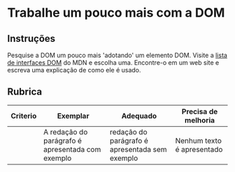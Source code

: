 # Trabalhe um pouco mais com a DOM

## Instruções

Pesquise a DOM um pouco mais 'adotando' um elemento DOM. Visite a [lista de interfaces DOM](https://developer.mozilla.org/docs/Web/API/Document_Object_Model) do MDN e escolha uma. Encontre-o em um web site e escreva uma explicação de como ele é usado.

## Rubrica

| Criterio | Exemplar                                     | Adequado                                         | Precisa de melhoria       |
| -------- | --------------------------------------------- | ------------------------------------------------ | ----------------------- |
|          | A redação do parágrafo é apresentada com exemplo |  redação do parágrafo é apresentada sem exemplo | Nenhum texto é apresentado |
